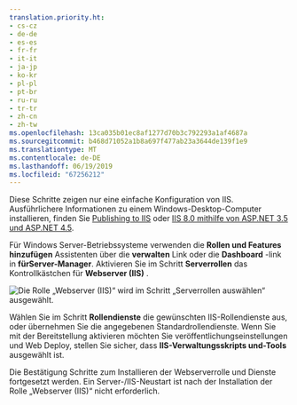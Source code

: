 ```yaml
---
translation.priority.ht:
- cs-cz
- de-de
- es-es
- fr-fr
- it-it
- ja-jp
- ko-kr
- pl-pl
- pt-br
- ru-ru
- tr-tr
- zh-cn
- zh-tw
ms.openlocfilehash: 13ca035b01ec8af1277d70b3c792293a1af4687a
ms.sourcegitcommit: b468d71052a1b8a697f477ab23a3644de139f1e9
ms.translationtype: MT
ms.contentlocale: de-DE
ms.lasthandoff: 06/19/2019
ms.locfileid: "67256212"
---
```

Diese Schritte zeigen nur eine einfache Konfiguration von IIS. Ausführlichere Informationen zu einem Windows-Desktop-Computer installieren, finden Sie [Publishing to IIS](/aspnet/core/publishing/iis?tabs=aspnetcore2x#iis-configuration) oder [IIS 8.0 mithilfe von ASP.NET 3.5 und ASP.NET 4.5](/iis/get-started/whats-new-in-iis-8/iis-80-using-aspnet-35-and-aspnet-45).

Für Windows Server-Betriebssysteme verwenden die **Rollen und Features hinzufügen** Assistenten über die **verwalten** Link oder die **Dashboard** -link in **fürServer-Manager**. Aktivieren Sie im Schritt **Serverrollen** das Kontrollkästchen für **Webserver (IIS)** .

![Die Rolle „Webserver (IIS)“ wird im Schritt „Serverrollen auswählen“ ausgewählt.](../media/remotedbg-server-roles-ws2012.png)

Wählen Sie im Schritt **Rollendienste** die gewünschten IIS-Rollendienste aus, oder übernehmen Sie die angegebenen Standardrollendienste. Wenn Sie mit der Bereitstellung aktivieren möchten Sie veröffentlichungseinstellungen und Web Deploy, stellen Sie sicher, dass **IIS-Verwaltungsskripts und-Tools** ausgewählt ist.

Die Bestätigung Schritte zum Installieren der Webserverrolle und Dienste fortgesetzt werden. Ein Server-/IIS-Neustart ist nach der Installation der Rolle „Webserver (IIS)“ nicht erforderlich.